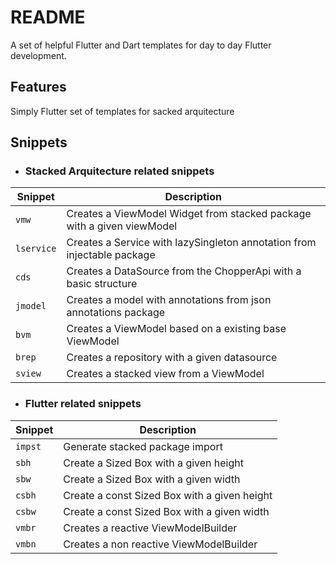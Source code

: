# README

A set of helpful Flutter and Dart templates for day to day Flutter development.

## Features

Simply Flutter set of templates for sacked arquitecture

## Snippets

- ### Stacked Arquitecture related snippets

| Snippet    | Description                                                             |
|------------|-------------------------------------------------------------------------|
| `vmw`      | Creates a ViewModel Widget from stacked package with a given viewModel  |
| `lservice` | Creates a Service with lazySingleton annotation from injectable package |
| `cds`      | Creates a DataSource from the ChopperApi with a basic structure         |
| `jmodel`   | Creates a model with annotations from json annotations package          |
| `bvm`      | Creates a ViewModel based on a existing base ViewModel                  |
| `brep`     | Creates a repository with a given datasource                            |
| `sview`    | Creates a stacked view from a ViewModel                                 |

- ### Flutter related snippets

| Snippet | Description                                  |
|---------|----------------------------------------------|
| `impst` | Generate stacked package import              |
| `sbh`   | Create a Sized Box with a given height       |
| `sbw`   | Create a Sized Box with a given width        |
| `csbh`  | Create a const Sized Box with a given height |
| `csbw`  | Create a const Sized Box with a given width  |
| `vmbr`  | Creates a reactive ViewModelBuilder          |
| `vmbn`  | Creates a non reactive ViewModelBuilder      |
